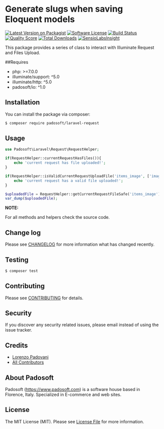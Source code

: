 # Generate slugs when saving Eloquent models

[![Latest Version on Packagist](https://img.shields.io/packagist/v/padosoft/laravel-request.svg?style=flat-square)](https://packagist.org/packages/padosoft/laravel-request)
[![Software License](https://img.shields.io/badge/license-MIT-brightgreen.svg?style=flat-square)](LICENSE.md)
[![Build Status](https://img.shields.io/travis/padosoft/laravel-request/master.svg?style=flat-square)](https://travis-ci.org/padosoft/laravel-request)
[![Quality Score](https://img.shields.io/scrutinizer/g/padosoft/laravel-request.svg?style=flat-square)](https://scrutinizer-ci.com/g/padosoft/laravel-request)
[![Total Downloads](https://img.shields.io/packagist/dt/padosoft/laravel-request.svg?style=flat-square)](https://packagist.org/packages/padosoft/laravel-request)
[![SensioLabsInsight](https://img.shields.io/sensiolabs/i/9482504c-ed2d-423f-94bb-1cf3a6babff0.svg?style=flat-square)](https://insight.sensiolabs.com/projects/9482504c-ed2d-423f-94bb-1cf3a6babff0)

This package provides a series of class to interact with Illuminate Request and Files Upload.

##Requires
  
- php: >=7.0.0
- illuminate/support: ^5.0
- illuminate/http: ^5.0
- padosoft/io: ^1.0
  
## Installation

You can install the package via composer:
``` bash
$ composer require padosoft/laravel-request
```

## Usage

```php
use Padosoft\Laravel\Request\RequestHelper;

if(RequestHelper::currentRequestHasFiles()){
    echo 'current request has file uploaded!'; 
}

if(RequestHelper::isValidCurrentRequestUploadFile('items_image', ['image/jpg','image/png'])){
    echo 'current request has a valid file uploaded!'; 
}

$uploadedFile = RequestHelper::getCurrentRequestFileSafe('items_image'); 
var_dump($uploadedFile);

```

**NOTE:**

For all methods and helpers check the source code.

## Change log

Please see [CHANGELOG](CHANGELOG.md) for more information what has changed recently.

## Testing

``` bash
$ composer test
```

## Contributing

Please see [CONTRIBUTING](CONTRIBUTING.md) for details.

## Security

If you discover any security related issues, please email instead of using the issue tracker.

## Credits
- [Lorenzo Padovani](https://github.com/lopadova)
- [All Contributors](../../contributors)

## About Padosoft
Padosoft (https://www.padosoft.com) is a software house based in Florence, Italy. Specialized in E-commerce and web sites.

## License

The MIT License (MIT). Please see [License File](LICENSE.md) for more information.
